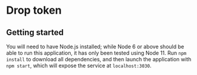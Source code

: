 # Drop token

## Getting started
You will need to have Node.js installed; while Node 6 or above should be able to run this application, it has only been tested using Node 11. Run `npm install` to download all dependencies, and then launch the application with `npm start`, which will expose the service at `localhost:3030`.
